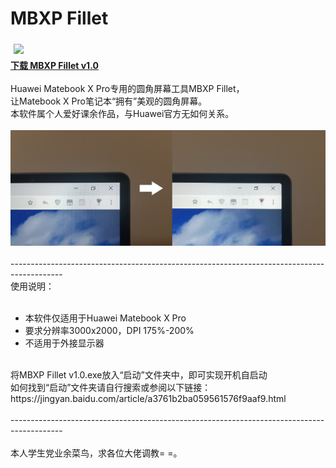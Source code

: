 # MBXP Fillet
<div><img src="https://raw.githubusercontent.com/Surbowl/MBXP-Fillet-Rounded-screen-tool/master/images/icon128.ico" height="80" vspace="5" hspace="5"><br><a href="https://github.com/Surbowl/MBXP-Fillet-Rounded-screen-tool/raw/master/Download/%E5%9C%86%E8%A7%92%E5%B1%8F%E5%B9%95%E5%B7%A5%E5%85%B7MBXP%20Fillet%20v1.0.zip"><b>下载 MBXP Fillet v1.0</b></a><br></strong></div>
<div><br>Huawei Matebook X Pro专用的圆角屏幕工具MBXP Fillet，</div><div>让Matebook X Pro笔记本“拥有”美观的圆角屏幕。</div><div>本软件属个人爱好课余作品，与Huawei官方无如何关系。</div><div><br><img src="https://github.com/Surbowl/MBXP-Fillet-Rounded-screen-tool/blob/master/images/2019-03-23_011918.png?raw=true"></div><div><br></div><div>-------------------------------------------------------------------------------------------</div><div>使用说明：</div><div><br></div><div><ul><li>本软件仅适用于Huawei Matebook X Pro</li><li>要求分辨率3000x2000，DPI 175%-200%</li><li>不适用于外接显示器</li></ul></div><div><br></div><div>将MBXP Fillet v1.0.exe放入“启动”文件夹中，即可实现开机自启动</div><div>如何找到“启动”文件夹请自行搜索或参阅以下链接：</div><div>https://jingyan.baidu.com/article/a3761b2ba059561576f9aaf9.html</div><div><br></div><div>-------------------------------------------------------------------------------------------</div><div><br>本人学生党业余菜鸟，求各位大佬调教= =。</div>
